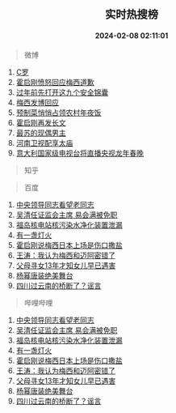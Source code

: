 <div align="center"><h2>实时热搜榜</h2><h4>2024-02-08 02:11:01</h4></div>

> 微博  

1. [C罗](https://s.weibo.com/weibo?q=C%E7%BD%97&t=31&band_rank=1&Refer=top)<br />
2. [霍启刚愤怒回应梅西道歉](https://s.weibo.com/weibo?q=%23%E9%9C%8D%E5%90%AF%E5%88%9A%E6%84%A4%E6%80%92%E5%9B%9E%E5%BA%94%E6%A2%85%E8%A5%BF%E9%81%93%E6%AD%89%23&t=31&band_rank=2&Refer=top)<br />
3. [过年前先打开这九个安全锦囊](https://s.weibo.com/weibo?q=%23%E8%BF%87%E5%B9%B4%E5%89%8D%E5%85%88%E6%89%93%E5%BC%80%E8%BF%99%E4%B9%9D%E4%B8%AA%E5%AE%89%E5%85%A8%E9%94%A6%E5%9B%8A%23&t=31&band_rank=3&Refer=top)<br />
4. [梅西发博回应](https://s.weibo.com/weibo?q=%E6%A2%85%E8%A5%BF%E5%8F%91%E5%8D%9A%E5%9B%9E%E5%BA%94&t=31&band_rank=4&Refer=top)<br />
5. [预制菜悄悄占领农村年夜饭](https://s.weibo.com/weibo?q=%23%E9%A2%84%E5%88%B6%E8%8F%9C%E6%82%84%E6%82%84%E5%8D%A0%E9%A2%86%E5%86%9C%E6%9D%91%E5%B9%B4%E5%A4%9C%E9%A5%AD%23&t=31&band_rank=5&Refer=top)<br />
6. [霍启刚再发长文](https://s.weibo.com/weibo?q=%E9%9C%8D%E5%90%AF%E5%88%9A%E5%86%8D%E5%8F%91%E9%95%BF%E6%96%87&t=31&band_rank=6&Refer=top)<br />
7. [最苏的现偶男主](https://s.weibo.com/weibo?q=%23%E6%9C%80%E8%8B%8F%E7%9A%84%E7%8E%B0%E5%81%B6%E7%94%B7%E4%B8%BB%23&t=31&band_rank=7&Refer=top)<br />
8. [河南卫视配享太庙](https://s.weibo.com/weibo?q=%E6%B2%B3%E5%8D%97%E5%8D%AB%E8%A7%86%E9%85%8D%E4%BA%AB%E5%A4%AA%E5%BA%99&t=31&band_rank=8&Refer=top)<br />
9. [意大利国家级电视台将直播央视龙年春晚](https://s.weibo.com/weibo?q=%23%E6%84%8F%E5%A4%A7%E5%88%A9%E5%9B%BD%E5%AE%B6%E7%BA%A7%E7%94%B5%E8%A7%86%E5%8F%B0%E5%B0%86%E7%9B%B4%E6%92%AD%E5%A4%AE%E8%A7%86%E9%BE%99%E5%B9%B4%E6%98%A5%E6%99%9A%23&t=31&band_rank=9&Refer=top)<br />

> 知乎  


> 百度  

1. [中央领导同志看望老同志](https://www.baidu.com/s?wd=%E4%B8%AD%E5%A4%AE%E9%A2%86%E5%AF%BC%E5%90%8C%E5%BF%97%E7%9C%8B%E6%9C%9B%E8%80%81%E5%90%8C%E5%BF%97&sa=fyb_news&rsv_dl=fyb_news)<br />
2. [吴清任证监会主席 易会满被免职](https://www.baidu.com/s?wd=%E5%90%B4%E6%B8%85%E4%BB%BB%E8%AF%81%E7%9B%91%E4%BC%9A%E4%B8%BB%E5%B8%AD+%E6%98%93%E4%BC%9A%E6%BB%A1%E8%A2%AB%E5%85%8D%E8%81%8C&sa=fyb_news&rsv_dl=fyb_news)<br />
3. [福岛核电站核污染水净化装置泄漏](https://www.baidu.com/s?wd=%E7%A6%8F%E5%B2%9B%E6%A0%B8%E7%94%B5%E7%AB%99%E6%A0%B8%E6%B1%A1%E6%9F%93%E6%B0%B4%E5%87%80%E5%8C%96%E8%A3%85%E7%BD%AE%E6%B3%84%E6%BC%8F&sa=fyb_news&rsv_dl=fyb_news)<br />
4. [有一盏灯火](https://www.baidu.com/s?wd=%E6%9C%89%E4%B8%80%E7%9B%8F%E7%81%AF%E7%81%AB&sa=fyb_news&rsv_dl=fyb_news)<br />
5. [霍启刚说梅西日本上场是伤口撒盐](https://www.baidu.com/s?wd=%E9%9C%8D%E5%90%AF%E5%88%9A%E8%AF%B4%E6%A2%85%E8%A5%BF%E6%97%A5%E6%9C%AC%E4%B8%8A%E5%9C%BA%E6%98%AF%E4%BC%A4%E5%8F%A3%E6%92%92%E7%9B%90&sa=fyb_news&rsv_dl=fyb_news)<br />
6. [王涛：我认为梅西和迈阿密错了](https://www.baidu.com/s?wd=%E7%8E%8B%E6%B6%9B%EF%BC%9A%E6%88%91%E8%AE%A4%E4%B8%BA%E6%A2%85%E8%A5%BF%E5%92%8C%E8%BF%88%E9%98%BF%E5%AF%86%E9%94%99%E4%BA%86&sa=fyb_news&rsv_dl=fyb_news)<br />
7. [父母寻女13年才知女儿早已遇害](https://www.baidu.com/s?wd=%E7%88%B6%E6%AF%8D%E5%AF%BB%E5%A5%B313%E5%B9%B4%E6%89%8D%E7%9F%A5%E5%A5%B3%E5%84%BF%E6%97%A9%E5%B7%B2%E9%81%87%E5%AE%B3&sa=fyb_news&rsv_dl=fyb_news)<br />
8. [杨幂唐装绝美舞台](https://www.baidu.com/s?wd=%E6%9D%A8%E5%B9%82%E5%94%90%E8%A3%85%E7%BB%9D%E7%BE%8E%E8%88%9E%E5%8F%B0&sa=fyb_news&rsv_dl=fyb_news)<br />
9. [四川过云南的桥断了？谣言](https://www.baidu.com/s?wd=%E5%9B%9B%E5%B7%9D%E8%BF%87%E4%BA%91%E5%8D%97%E7%9A%84%E6%A1%A5%E6%96%AD%E4%BA%86%EF%BC%9F%E8%B0%A3%E8%A8%80&sa=fyb_news&rsv_dl=fyb_news)<br />

> 哔哩哔哩  

1. [中央领导同志看望老同志](https://www.baidu.com/s?wd=%E4%B8%AD%E5%A4%AE%E9%A2%86%E5%AF%BC%E5%90%8C%E5%BF%97%E7%9C%8B%E6%9C%9B%E8%80%81%E5%90%8C%E5%BF%97&sa=fyb_news&rsv_dl=fyb_news)<br />
2. [吴清任证监会主席 易会满被免职](https://www.baidu.com/s?wd=%E5%90%B4%E6%B8%85%E4%BB%BB%E8%AF%81%E7%9B%91%E4%BC%9A%E4%B8%BB%E5%B8%AD+%E6%98%93%E4%BC%9A%E6%BB%A1%E8%A2%AB%E5%85%8D%E8%81%8C&sa=fyb_news&rsv_dl=fyb_news)<br />
3. [福岛核电站核污染水净化装置泄漏](https://www.baidu.com/s?wd=%E7%A6%8F%E5%B2%9B%E6%A0%B8%E7%94%B5%E7%AB%99%E6%A0%B8%E6%B1%A1%E6%9F%93%E6%B0%B4%E5%87%80%E5%8C%96%E8%A3%85%E7%BD%AE%E6%B3%84%E6%BC%8F&sa=fyb_news&rsv_dl=fyb_news)<br />
4. [有一盏灯火](https://www.baidu.com/s?wd=%E6%9C%89%E4%B8%80%E7%9B%8F%E7%81%AF%E7%81%AB&sa=fyb_news&rsv_dl=fyb_news)<br />
5. [霍启刚说梅西日本上场是伤口撒盐](https://www.baidu.com/s?wd=%E9%9C%8D%E5%90%AF%E5%88%9A%E8%AF%B4%E6%A2%85%E8%A5%BF%E6%97%A5%E6%9C%AC%E4%B8%8A%E5%9C%BA%E6%98%AF%E4%BC%A4%E5%8F%A3%E6%92%92%E7%9B%90&sa=fyb_news&rsv_dl=fyb_news)<br />
6. [王涛：我认为梅西和迈阿密错了](https://www.baidu.com/s?wd=%E7%8E%8B%E6%B6%9B%EF%BC%9A%E6%88%91%E8%AE%A4%E4%B8%BA%E6%A2%85%E8%A5%BF%E5%92%8C%E8%BF%88%E9%98%BF%E5%AF%86%E9%94%99%E4%BA%86&sa=fyb_news&rsv_dl=fyb_news)<br />
7. [父母寻女13年才知女儿早已遇害](https://www.baidu.com/s?wd=%E7%88%B6%E6%AF%8D%E5%AF%BB%E5%A5%B313%E5%B9%B4%E6%89%8D%E7%9F%A5%E5%A5%B3%E5%84%BF%E6%97%A9%E5%B7%B2%E9%81%87%E5%AE%B3&sa=fyb_news&rsv_dl=fyb_news)<br />
8. [杨幂唐装绝美舞台](https://www.baidu.com/s?wd=%E6%9D%A8%E5%B9%82%E5%94%90%E8%A3%85%E7%BB%9D%E7%BE%8E%E8%88%9E%E5%8F%B0&sa=fyb_news&rsv_dl=fyb_news)<br />
9. [四川过云南的桥断了？谣言](https://www.baidu.com/s?wd=%E5%9B%9B%E5%B7%9D%E8%BF%87%E4%BA%91%E5%8D%97%E7%9A%84%E6%A1%A5%E6%96%AD%E4%BA%86%EF%BC%9F%E8%B0%A3%E8%A8%80&sa=fyb_news&rsv_dl=fyb_news)<br />
